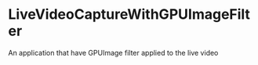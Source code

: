 LiveVideoCaptureWithGPUImageFilter
==================================

An application that have GPUImage filter applied to the live video 